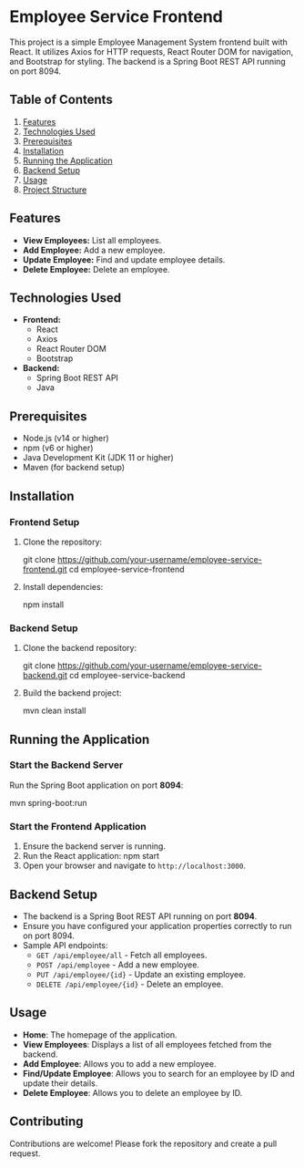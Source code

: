 # Employee Service Frontend

This project is a simple Employee Management System frontend built with React. It utilizes Axios for HTTP requests, React Router DOM for navigation, and Bootstrap for styling. The backend is a Spring Boot REST API running on port 8094.

## Table of Contents
1. [Features](#features)
2. [Technologies Used](#technologies-used)
3. [Prerequisites](#prerequisites)
4. [Installation](#installation)
5. [Running the Application](#running-the-application)
6. [Backend Setup](#backend-setup)
7. [Usage](#usage)
8. [Project Structure](#project-structure)

## Features
- **View Employees:** List all employees.
- **Add Employee:** Add a new employee.
- **Update Employee:** Find and update employee details.
- **Delete Employee:** Delete an employee.

## Technologies Used
- **Frontend:**
  - React
  - Axios
  - React Router DOM
  - Bootstrap
- **Backend:**
  - Spring Boot REST API
  - Java

## Prerequisites
- Node.js (v14 or higher)
- npm (v6 or higher)
- Java Development Kit (JDK 11 or higher)
- Maven (for backend setup)

## Installation

### Frontend Setup
1. Clone the repository:

   git clone https://github.com/your-username/employee-service-frontend.git
   cd employee-service-frontend

2. Install dependencies:
  
   npm install


### Backend Setup
1. Clone the backend repository:

   git clone https://github.com/your-username/employee-service-backend.git
   cd employee-service-backend

2. Build the backend project:

   mvn clean install
  

## Running the Application

### Start the Backend Server
Run the Spring Boot application on port **8094**:

mvn spring-boot:run


### Start the Frontend Application
1. Ensure the backend server is running.
2. Run the React application:
   npm start
4. Open your browser and navigate to `http://localhost:3000`.

## Backend Setup
- The backend is a Spring Boot REST API running on port **8094**.
- Ensure you have configured your application properties correctly to run on port 8094.
- Sample API endpoints:
  - `GET /api/employee/all` - Fetch all employees.
  - `POST /api/employee` - Add a new employee.
  - `PUT /api/employee/{id}` - Update an existing employee.
  - `DELETE /api/employee/{id}` - Delete an employee.

## Usage

- **Home**: The homepage of the application.
- **View Employees**: Displays a list of all employees fetched from the backend.
- **Add Employee**: Allows you to add a new employee.
- **Find/Update Employee**: Allows you to search for an employee by ID and update their details.
- **Delete Employee**: Allows you to delete an employee by ID.

## Contributing
Contributions are welcome! Please fork the repository and create a pull request.
